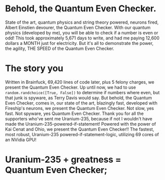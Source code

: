 # Behold, the Quantum Even Checker.
State of the art, quantum physics and string theory powered, neurons fired, Albert Einstien devourer, the Quantum Even Checker. With our quantum physics (developed by me), you will be able
to check if a number is even or odd! This took approximately 5,671 days to write, and had me paying 12,600 dollars a MONTH just for electricity. But it's all to demonstrate the power, the agility, 
THE SPEED of the Quantum Even Checker. 
# The story you
Written in Brainfuck, 69,420 lines of code later, plus 5 felony charges, we present the Quantum Even Checker. Up until now, we had to use `random.randchoice([True, False])` to determine
if numbers where even, but that junk is spyware, as Terry Davis would say. But behold, the Quantum Even Checker, comes in, our state of the art, blazingly fast, developed with Fireship's neurons,
we present the Quantum Even Checker. Not slow, yes fast. Not spyware, yes Quantum Even Checker. Thank you for all the supporters who've sent me Uranium-235, because if not I wouldn't have made the 
Uranium-235-powered-if-statement! Powered with the power of Kai Cenat and Ohio, we present the Quantum Even Checker!! The fastest, most robust, Uranium-235 powered-if-statement-logic, utilizing
69 cores of an NVidia GPU! 

# Uranium-235 + greatness = Quantum Even Checker; 
